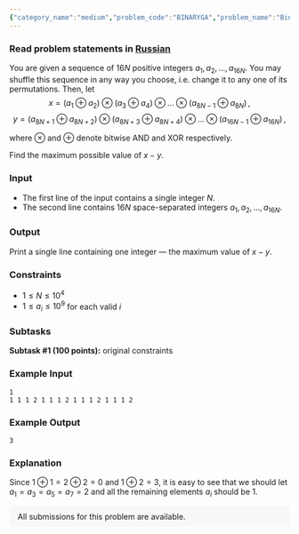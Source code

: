```yaml
---
{"category_name":"medium","problem_code":"BINARYGA","problem_name":"Binary Game","problemComponents":{"constraints":"","constraintsState":false,"subtasks":"","subtasksState":false,"inputFormat":"","inputFormatState":false,"outputFormat":"","outputFormatState":false,"sampleTestCases":{"0":{"id":1,"input":"1\r\n1 1 1 2 1 1 1 2 1 1 1 2 1 1 1 2","output":3,"explanation":"Since $1 \\oplus 1 = 2 \\oplus 2 = 0$ and $1 \\oplus 2 = 3$, it is easy to see that we should let $a_1=a_3=a_5=a_7=2$ and all the remaining elements $a_i$ should be $1$.","isDeleted":false}}},"video_editorial_url":"","languages_supported":{"0":"CPP14","1":"C","2":"JAVA","3":"PYTH 3.6","4":"CPP17","5":"PYTH","6":"PYP3","7":"CS2","8":"ADA","9":"PYPY","10":"TEXT","11":"PAS fpc","12":"NODEJS","13":"RUBY","14":"PHP","15":"GO","16":"HASK","17":"TCL","18":"PERL","19":"SCALA","20":"LUA","21":"kotlin","22":"BASH","23":"JS","24":"LISP sbcl","25":"rust","26":"PAS gpc","27":"BF","28":"CLOJ","29":"R","30":"D","31":"CAML","32":"FORT","33":"ASM","34":"swift","35":"FS","36":"WSPC","37":"LISP clisp","38":"SQL","39":"SCM guile","40":"PERL6","41":"ERL","42":"CLPS","43":"ICK","44":"NICE","45":"PRLG","46":"ICON","47":"COB","48":"SCM chicken","49":"PIKE","50":"SCM qobi","51":"ST","52":"SQLQ","53":"NEM"},"max_timelimit":2,"source_sizelimit":50000,"problem_author":"minh2345","problem_tester":"","date_added":"2-01-2021","tags":{"0":"backtracking","1":"ltime94","2":"medium","3":"minh2345"},"problem_difficulty_level":"Medium-Hard","best_tag":"Medium Hard","editorial_url":"https://discuss.codechef.com/problems/BINARYGA","time":{"view_start_date":1616864402,"submit_start_date":1616864402,"visible_start_date":1616864402,"end_date":1735669800},"is_direct_submittable":false,"problemDiscussURL":"https://discuss.codechef.com/search?q=BINARYGA","is_proctored":false,"visitedContests":{},"layout":"problem"}
---
```

### Read problem statements in [Russian](https://www.codechef.com/download/translated/LTIME94/russian/BINARYGA.pdf)

You are given a sequence of $16N$ positive integers $a_1,a_2,\ldots,a_{16N}$. You may shuffle  this sequence in any way you choose, i.e. change it to any one of its permutations. Then, let
$$x=(a_1 \oplus a_2) \otimes (a_3 \oplus a_4) \otimes \ldots \otimes (a_{8N-1} \oplus a_{8N}) \,,$$
$$y=(a_{8N+1} \oplus a_{8N+2}) \otimes (a_{8N+3} \oplus a_{8N+4}) \otimes \ldots \otimes (a_{16N-1} \oplus a_{16N}) \,,$$

where $\otimes$ and $\oplus$ denote bitwise AND and XOR respectively.

Find the maximum possible value of $x-y$.

### Input
- The first line of the input contains a single integer $N$.
- The second line contains $16N$ space-separated integers $a_1,a_2,\ldots,a_{16N}$.

### Output
Print a single line containing one integer — the maximum value of $x-y$.

### Constraints
- $1\le N \le 10^4$
- $1\le a_i \le 10^9$ for each valid $i$

### Subtasks
**Subtask #1 (100 points):** original constraints

### Example Input
```
1
1 1 1 2 1 1 1 2 1 1 1 2 1 1 1 2
```

### Example Output
```
3
```

### Explanation
Since $1 \oplus 1 = 2 \oplus 2 = 0$ and $1 \oplus 2 = 3$, it is easy to see that we should let $a_1=a_3=a_5=a_7=2$ and all the remaining elements $a_i$ should be $1$.

<aside style='background: #f8f8f8;padding: 10px 15px;'><div>All submissions for this problem are available.</div></aside>